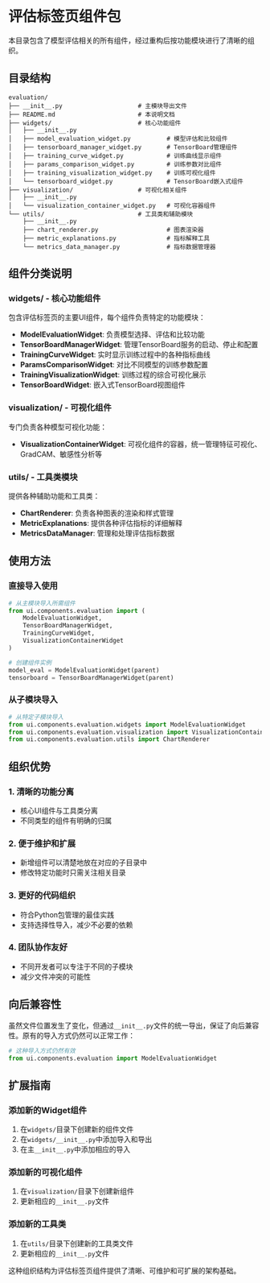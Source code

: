 # 评估标签页组件包

本目录包含了模型评估相关的所有组件，经过重构后按功能模块进行了清晰的组织。

## 目录结构

```
evaluation/
├── __init__.py                     # 主模块导出文件
├── README.md                       # 本说明文档
├── widgets/                        # 核心功能组件
│   ├── __init__.py
│   ├── model_evaluation_widget.py          # 模型评估和比较组件
│   ├── tensorboard_manager_widget.py       # TensorBoard管理组件
│   ├── training_curve_widget.py            # 训练曲线显示组件
│   ├── params_comparison_widget.py         # 训练参数对比组件
│   ├── training_visualization_widget.py    # 训练可视化组件
│   └── tensorboard_widget.py               # TensorBoard嵌入式组件
├── visualization/                  # 可视化相关组件
│   ├── __init__.py
│   └── visualization_container_widget.py   # 可视化容器组件
└── utils/                          # 工具类和辅助模块
    ├── __init__.py
    ├── chart_renderer.py                   # 图表渲染器
    ├── metric_explanations.py              # 指标解释工具
    └── metrics_data_manager.py             # 指标数据管理器
```

## 组件分类说明

### widgets/ - 核心功能组件
包含评估标签页的主要UI组件，每个组件负责特定的功能模块：

- **ModelEvaluationWidget**: 负责模型选择、评估和比较功能
- **TensorBoardManagerWidget**: 管理TensorBoard服务的启动、停止和配置
- **TrainingCurveWidget**: 实时显示训练过程中的各种指标曲线
- **ParamsComparisonWidget**: 对比不同模型的训练参数配置
- **TrainingVisualizationWidget**: 训练过程的综合可视化展示
- **TensorBoardWidget**: 嵌入式TensorBoard视图组件

### visualization/ - 可视化组件
专门负责各种模型可视化功能：

- **VisualizationContainerWidget**: 可视化组件的容器，统一管理特征可视化、GradCAM、敏感性分析等

### utils/ - 工具类模块
提供各种辅助功能和工具类：

- **ChartRenderer**: 负责各种图表的渲染和样式管理
- **MetricExplanations**: 提供各种评估指标的详细解释
- **MetricsDataManager**: 管理和处理评估指标数据

## 使用方法

### 直接导入使用
```python
# 从主模块导入所需组件
from ui.components.evaluation import (
    ModelEvaluationWidget,
    TensorBoardManagerWidget,
    TrainingCurveWidget,
    VisualizationContainerWidget
)

# 创建组件实例
model_eval = ModelEvaluationWidget(parent)
tensorboard = TensorBoardManagerWidget(parent)
```

### 从子模块导入
```python
# 从特定子模块导入
from ui.components.evaluation.widgets import ModelEvaluationWidget
from ui.components.evaluation.visualization import VisualizationContainerWidget
from ui.components.evaluation.utils import ChartRenderer
```

## 组织优势

### 1. 清晰的功能分离
- 核心UI组件与工具类分离
- 不同类型的组件有明确的归属

### 2. 便于维护和扩展
- 新增组件可以清楚地放在对应的子目录中
- 修改特定功能时只需关注相关目录

### 3. 更好的代码组织
- 符合Python包管理的最佳实践
- 支持选择性导入，减少不必要的依赖

### 4. 团队协作友好
- 不同开发者可以专注于不同的子模块
- 减少文件冲突的可能性

## 向后兼容性

虽然文件位置发生了变化，但通过`__init__.py`文件的统一导出，保证了向后兼容性。原有的导入方式仍然可以正常工作：

```python
# 这种导入方式仍然有效
from ui.components.evaluation import ModelEvaluationWidget
```

## 扩展指南

### 添加新的Widget组件
1. 在`widgets/`目录下创建新的组件文件
2. 在`widgets/__init__.py`中添加导入和导出
3. 在主`__init__.py`中添加相应的导入

### 添加新的可视化组件
1. 在`visualization/`目录下创建新组件
2. 更新相应的`__init__.py`文件

### 添加新的工具类
1. 在`utils/`目录下创建新的工具类文件
2. 更新相应的`__init__.py`文件

这种组织结构为评估标签页组件提供了清晰、可维护和可扩展的架构基础。 